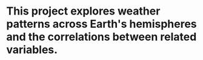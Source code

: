 # This project explores weather patterns across Earth's hemispheres and the correlations between related variables.
